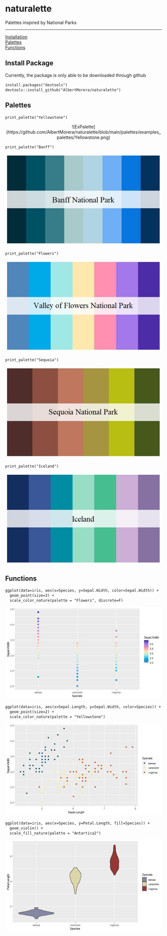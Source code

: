 # naturalette
Palettes inspired by National Parks


***
[Installation](#install-package)  
[Palettes](#palettes)  
[Functions](#functions) 

## Install Package
Currently, the package is only able to be downloaded through github

```{r}
install.packages("devtools") 
devtools::install_github("AlbertMorera/naturalette") 
```

## Palettes
```{r}
print_palette("Yellowstone")
```
<center>
![ExPalette](https://github.com/AlbertMorera/naturalette/blob/main/palettes/examples_palettes/Yellowstone.png)
</center>

```{r}
print_palette("Banff")
```
![ExPalette](https://github.com/AlbertMorera/naturalette/blob/main/palettes/examples_palettes/Banff.png)

```{r}
print_palette("Flowers")
```
![ExPalette](https://github.com/AlbertMorera/naturalette/blob/main/palettes/examples_palettes/Flowers.png)

```{r}
print_palette("Sequoia")
```
![ExPalette](https://github.com/AlbertMorera/naturalette/blob/main/palettes/examples_palettes/Sequoia.png)

```{r}
print_palette("Iceland")
```
![ExPalette](https://github.com/AlbertMorera/naturalette/blob/main/palettes/examples_palettes/Iceland.png)




## Functions

```{r}
ggplot(data=iris, aes(x=Species, y=Sepal.Width, color=Sepal.Width)) +
  geom_point(size=3) +
  scale_color_nature(palette = "Flowers", discrete=F)
```
![Exggplot2](https://github.com/AlbertMorera/naturalette/blob/main/palettes/examples_ggplot2/ggplot2_ex_1.png)

```{r}
ggplot(data=iris, aes(x=Sepal.Length, y=Sepal.Width, color=Species)) +
  geom_point(size=2) +
  scale_color_nature(palette = "Yellowstone")
```
![Exggplot2](https://github.com/AlbertMorera/naturalette/blob/main/palettes/examples_ggplot2/ggplot2_ex_2.png)

```{r}
ggplot(data=iris, aes(x=Species, y=Petal.Length, fill=Species)) +
  geom_violin() +
  scale_fill_nature(palette = "Antartica2")
```
![Exggplot2](https://github.com/AlbertMorera/naturalette/blob/main/palettes/examples_ggplot2/ggplot2_ex_3.png)
